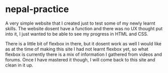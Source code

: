 # nepal-practice

A very simple website that I created just to test some of my newly learnt skills.
The website dosent have a function and there was no UX thought put into it, I just wanted to be able to see my progress in HTML and CSS.

There is a little bit of flexbox in there, but it dosent work as well I would like as at the time of making this site
I had not learnt flexbox yet, so what flexbox is currently there is a mix of information I gathered from videos and forums. 
Once I have mastered it though, I will come back to this site and clean in it up.
